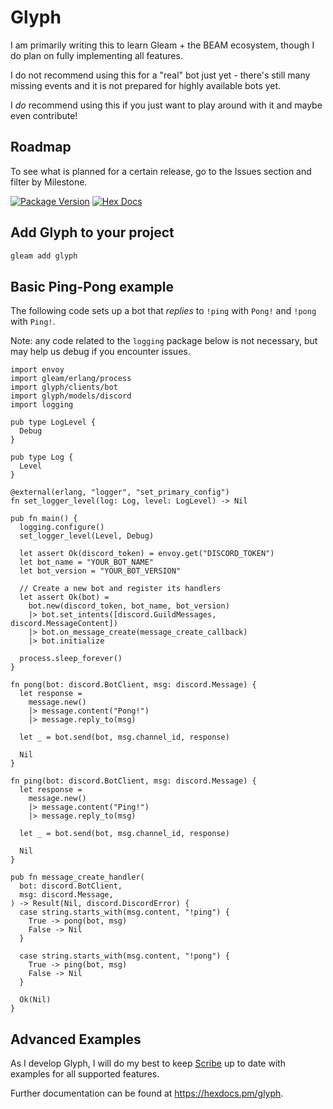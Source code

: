 # Glyph

I am primarily writing this to learn Gleam + the BEAM ecosystem, though I do plan on fully implementing all features.

I do not recommend using this for a "real" bot just yet - there's still many missing events and it is not prepared for highly available bots yet.

I _do_ recommend using this if you just want to play around with it and maybe even contribute!

## Roadmap

To see what is planned for a certain release, go to the Issues section and filter by Milestone.

[![Package Version](https://img.shields.io/hexpm/v/glyph)](https://hex.pm/packages/glyph)
[![Hex Docs](https://img.shields.io/badge/hex-docs-ffaff3)](https://hexdocs.pm/glyph/)

## Add Glyph to your project

```sh
gleam add glyph
```

## Basic Ping-Pong example

The following code sets up a bot that _replies_ to `!ping` with `Pong!` and `!pong` with `Ping!`.

Note: any code related to the `logging` package below is not necessary, but may help us debug if you encounter issues.

```gleam
import envoy
import gleam/erlang/process
import glyph/clients/bot
import glyph/models/discord
import logging

pub type LogLevel {
  Debug
}

pub type Log {
  Level
}

@external(erlang, "logger", "set_primary_config")
fn set_logger_level(log: Log, level: LogLevel) -> Nil

pub fn main() {
  logging.configure()
  set_logger_level(Level, Debug)

  let assert Ok(discord_token) = envoy.get("DISCORD_TOKEN")
  let bot_name = "YOUR_BOT_NAME"
  let bot_version = "YOUR_BOT_VERSION"

  // Create a new bot and register its handlers
  let assert Ok(bot) =
    bot.new(discord_token, bot_name, bot_version)
    |> bot.set_intents([discord.GuildMessages, discord.MessageContent])
    |> bot.on_message_create(message_create_callback)
    |> bot.initialize

  process.sleep_forever()
}

fn pong(bot: discord.BotClient, msg: discord.Message) {
  let response = 
    message.new()
    |> message.content("Pong!")
    |> message.reply_to(msg)
  
  let _ = bot.send(bot, msg.channel_id, response)

  Nil
}

fn ping(bot: discord.BotClient, msg: discord.Message) {
  let response = 
    message.new()
    |> message.content("Ping!")
    |> message.reply_to(msg)
  
  let _ = bot.send(bot, msg.channel_id, response)

  Nil
}

pub fn message_create_handler(
  bot: discord.BotClient,
  msg: discord.Message,
) -> Result(Nil, discord.DiscordError) {
  case string.starts_with(msg.content, "!ping") {
    True -> pong(bot, msg)
    False -> Nil
  }

  case string.starts_with(msg.content, "!pong") {
    True -> ping(bot, msg)
    False -> Nil
  }

  Ok(Nil)
}
```

## Advanced Examples

As I develop Glyph, I will do my best to keep [Scribe](https://github.com/grottohub/scribe/) up to date with examples for all supported features.

Further documentation can be found at <https://hexdocs.pm/glyph>.

